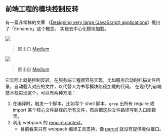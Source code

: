 ## 前端工程的模块控制反转

有一篇非常棒的文章 《[Designing very large (JavaScript) applications][B1]》提出了「Enhance」这个概念。
实现去中心化模块加载。

![](https://cdn-images-1.medium.com/max/1600/1*Y9AgFj90bpFsKq6e7o7Jbw.png)
> 图出自 [Medium][B1]

![](https://cdn-images-1.medium.com/max/1600/1*bDH4yzG0mrrYlrs2C9twsA.png)
> 图出自 [Medium][B1]


它实际上就是控制反转。在服务端工程很容易实现，比如服务启动时扫描文件目录，自动载入对应的文件，以代替人为书写模块路径加载的代码。
在现代的前端技术栈实现这个，可以有两种方法：

1. 在编译时，触发一个脚本，比如写个 shell 脚本，`grep` 出所有 require 或 import 某个核心文件路径的所有文件，然后把这些文件路径写到入口函数里。
2. 利用 webpack 的 [require.context](https://webpack.js.org/guides/dependency-management/#require-context)。
    - 目前看来只有 webpack 编译工具支持，像 [parcel](https://parceljs.org) 就没有提供类似接口。

[B1]: https://medium.com/@cramforce/designing-very-large-javascript-applications-6e013a3291a3

